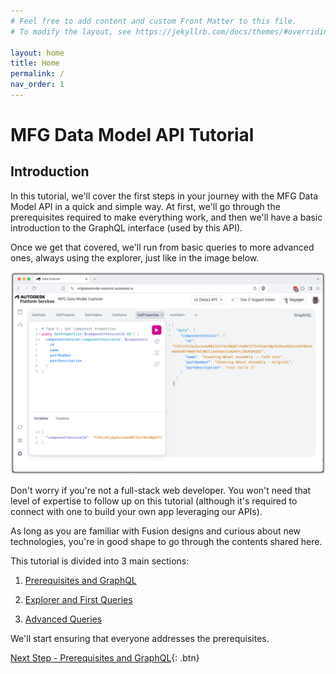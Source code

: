 ```yaml
---
# Feel free to add content and custom Front Matter to this file.
# To modify the layout, see https://jekyllrb.com/docs/themes/#overriding-theme-defaults

layout: home
title: Home
permalink: /
nav_order: 1
---
```


# MFG Data Model API Tutorial

## Introduction

In this tutorial, we'll cover the first steps in your journey with the MFG Data Model API in a quick and simple way. At first, we'll go through the prerequisites required to make everything work, and then we'll have a basic introduction to the GraphQL interface (used by this API).

Once we get that covered, we'll run from basic queries to more advanced ones, always using the explorer, just like in the image below.

![sample queries](./assets/images/getproperties.png)

Don't worry if you're not a full-stack web developer. You won't need that level of expertise to follow up on this tutorial (although it's required to connect with one to build your own app leveraging our APIs).

As long as you are familiar with Fusion designs and curious about new technologies, you're in good shape to go through the contents shared here.

This tutorial is divided into 3 main sections:

1. [Prerequisites and GraphQL](./prerequisites/home/)

2. [Explorer and First Queries](./explorer/home/)

3. [Advanced Queries](./connection/home/)

We'll start ensuring that everyone addresses the prerequisites.

[Next Step - Prerequisites and GraphQL](./prerequisites/home/){: .btn}
